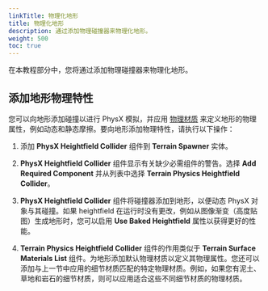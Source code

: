 ```yaml
---
linkTitle: 物理化地形
title: 物理化地形
description: 通过添加物理碰撞器来物理化地形。
weight: 500
toc: true
---
```


在本教程部分中，您将通过添加物理碰撞器来物理化地形。

## 添加地形物理特性

您可以向地形添加碰撞以进行 PhysX 模拟，并应用 [物理材质](/docs/user-guide/interactivity/physics/nvidia-physx/materials/)  来定义地形的物理属性，例如动态和静态摩擦。要向地形添加物理特性，请执行以下操作：

1. 添加 **PhysX Heightfield Collider** 组件到 **Terrain Spawner** 实体。

2. **PhysX Heightfield Collider** 组件显示有关缺少必需组件的警告。选择 **Add Required Component** 并从列表中选择 **Terrain Physics Heightfield Collider**。

3. **PhysX Heightfield Collider** 组件将碰撞器添加到地形，以便动态 PhysX 对象与其碰撞。如果 heightfield 在运行时没有更改，例如从图像渐变（高度贴图）生成地形时，您可以启用 **Use Baked Heightfield** 属性以获得更好的性能。

4. **Terrain Physics Heightfield Collider** 组件的作用类似于 **Terrain Surface Materials List** 组件。为地形添加默认物理材质以定义其物理属性。您还可以添加与上一节中应用的细节材质匹配的特定物理材质。例如，如果您有泥土、草地和岩石的细节材质，则可以应用适合这些不同细节材质的物理材质。

